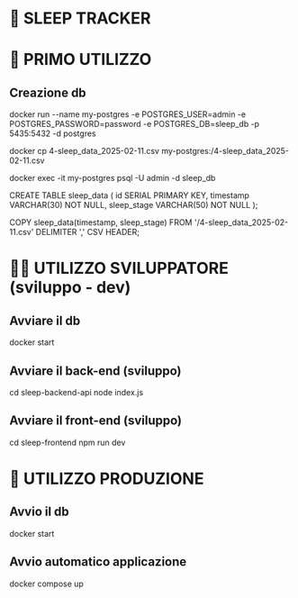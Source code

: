 # 🌙 SLEEP TRACKER

# 🔧 PRIMO UTILIZZO
## Creazione db
docker run --name my-postgres -e POSTGRES_USER=admin -e POSTGRES_PASSWORD=password -e POSTGRES_DB=sleep_db -p 5435:5432 -d postgres

docker cp 4-sleep_data_2025-02-11.csv my-postgres:/4-sleep_data_2025-02-11.csv

docker exec -it my-postgres psql -U admin -d sleep_db

CREATE TABLE sleep_data (
  id SERIAL PRIMARY KEY,
  timestamp VARCHAR(30) NOT NULL,
  sleep_stage VARCHAR(50) NOT NULL
);

COPY sleep_data(timestamp, sleep_stage)
FROM '/4-sleep_data_2025-02-11.csv'
DELIMITER ','
CSV HEADER;


# 👨‍💻 UTILIZZO SVILUPPATORE (sviluppo - dev)
## Avviare il db
docker start <container-id>

## Avviare il back-end (sviluppo)
cd sleep-backend-api
node index.js

## Avviare il front-end (sviluppo)
cd sleep-frontend
npm run dev


# 🚀 UTILIZZO PRODUZIONE
## Avvio il db
docker start <container-id>

## Avvio automatico applicazione
docker compose up
